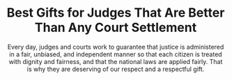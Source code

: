 ---
layout: post
title: Best Gifts for Judges That Are Better Than Any Court Settlement
subtitle: Every day, judges and courts work to guarantee that justice is administered in a fair, unbiased, and independent manner so that each citizen is treated with dignity and fairness, and that the national laws are applied fairly. That is why they are deserving of our respect and a respectful gift.
header-img: "img/post/2023/09/copied/medium_best_gifts_for_judge_f8ffc3a7cd.png"
header-style: text
permalink: "/gifts-for-judges/"
catalog: true
tags:
  - Recipients 
  - Men
---       